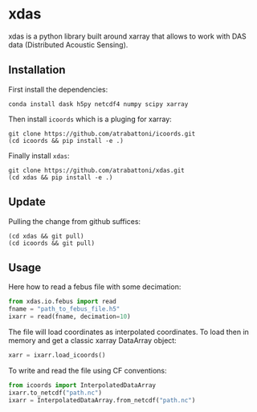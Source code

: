 # xdas

xdas is a python library built around xarray that allows to work with DAS data 
(Distributed Acoustic Sensing).

## Installation

First install the dependencies:

    conda install dask h5py netcdf4 numpy scipy xarray

Then install ```icoords``` which is a pluging for xarray:

    git clone https://github.com/atrabattoni/icoords.git
    (cd icoords && pip install -e .)

Finally install ```xdas```:

    git clone https://github.com/atrabattoni/xdas.git
    (cd xdas && pip install -e .)

## Update

Pulling the change from github suffices:

    (cd xdas && git pull)
    (cd icoords && git pull)

## Usage

Here how to read a febus file with some decimation:

```python
from xdas.io.febus import read
fname = "path_to_febus_file.h5"
ixarr = read(fname, decimation=10)
```
The file will load coordinates as interpolated coordinates. To load then in memory and get a classic xarray DataArray object:

```python
xarr = ixarr.load_icoords()
```

To write and read the file using CF conventions:

```python
from icoords import InterpolatedDataArray
ixarr.to_netcdf("path.nc")
ixarr = InterpolatedDataArray.from_netcdf("path.nc")
```
